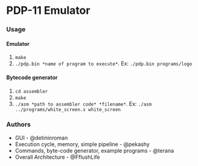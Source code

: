 # PDP-11 Emulator

### Usage
#### Emulator
1. `make` 
2. `./pdp.bin *name of program to execute*`. Ex: `./pdp.bin programs/logo` 
#### Bytecode generator
1. `cd assembler`
2. `make`
3. `./asm *path to assembler code* *filename*`. 
Ex: `./asm ../programs/white_screen.s white_screen`


### Authors
- GUI - @detininroman 
- Execution cycle, memory, simple pipeline - @pekashy
- Commands, byte-code generator, example programs - @terana
- Overall Architecture - @FflushLife